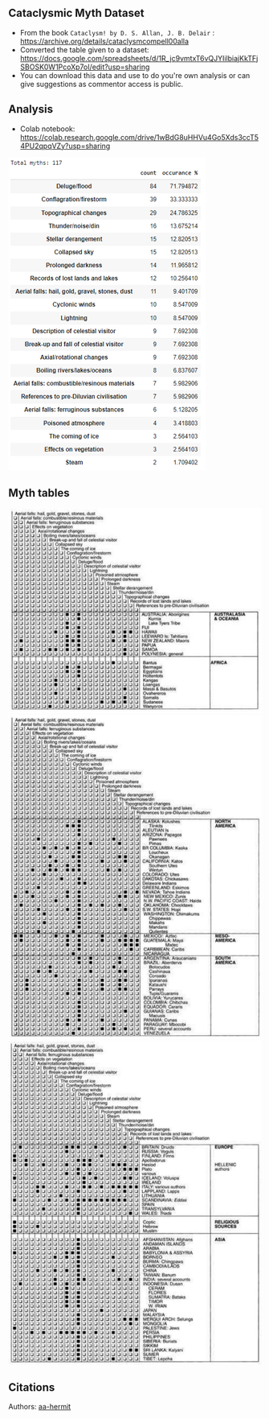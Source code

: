 ## Cataclysmic Myth Dataset

- From the book `Cataclysm! by D. S. Allan, J. B. Delair` : https://archive.org/details/cataclysmcompell00alla
- Converted the table given to a dataset: https://docs.google.com/spreadsheets/d/1R_jc9vmtxT6vQJYIilbiajKkTFjSBOSK0W1PcoXp7oI/edit?usp=sharing
- You can download this data and use to do you're own analysis or can give suggestions as commentor access is public.

## Analysis

- Colab notebook: https://colab.research.google.com/drive/1wBdG8uHHVu4Go5Xds3ccT54PU2qpqVZy?usp=sharing

![analysis](img/analysis.PNG "analysis")

## Myth tables

![cataclysm](img/cataclysm1.jpg "cataclysm")
![cataclysm](img/cataclysm2.jpg "cataclysm")
![cataclysm](img/cataclysm3.jpg "cataclysm")

## Citations

Authors: [aa-hermit](https://github.com/aa-hermit)